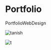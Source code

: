# Portfolio
PortfolioWebDesign

![tanish](https://user-images.githubusercontent.com/66123919/88832094-ee148d00-d1ed-11ea-9165-1d4962f63e0f.gif)

![t](https://user-images.githubusercontent.com/66123919/88833253-9a0aa800-d1ef-11ea-8f89-ce803dbba144.gif)


